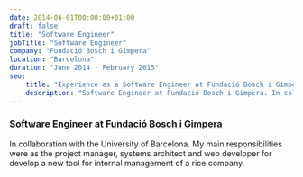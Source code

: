 ```yaml
---
date: 2014-06-01T00:00:00+01:00
draft: false
title: "Software Engineer"
jobTitle: "Software Engineer"
company: "Fundació Bosch i Gimpera"
location: "Barcelona"
duration: "June 2014 - February 2015"
seo:
    title: "Experience as a Software Engineer at Fundació Bosch i Gimpera"
    description: "Software Engineer at Fundació Bosch i Gimpera. In collaboration with the University of Barcelona. My main responsibilities were as the project manager, systems architect and web developer for develop a new tool for internal management of a rice company."
---
```

### Software Engineer at [Fundació Bosch i Gimpera](https://www.fbg.ub.edu/)

In collaboration with the University of Barcelona. My main responsibilities were as the project manager, systems architect and web developer for develop a new tool for internal management of a rice company.